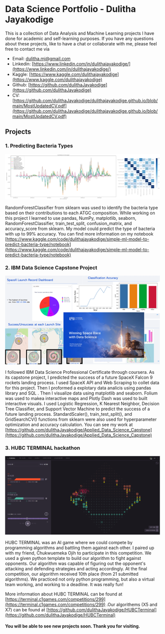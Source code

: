 # Data Science Portfolio - Dulitha Jayakodige

This is a collection of Data Analysis and Machine Learning projects I have done for academic and self-learning purposes. If you have any questions about these projects, like to have a chat or collaborate with me, please feel free to contact me via
* Email: dulitha.mj@gmail.com
* Linkedin: [https://www.linkedin.com/in/dulithajayakodige/](https://www.linkedin.com/in/dulithajayakodige/)
* Kaggle: [https://www.kaggle.com/dulithajayakodige](https://www.kaggle.com/dulithajayakodige)
* Github: [https://github.com/dulithaJayakodige](https://github.com/dulithaJayakodige)
* CV: [https://github.com/dulithaJayakodige/dulithajayakodige.github.io/blob/main/MostUpdatedCV.pdf](https://github.com/dulithaJayakodige/dulithajayakodige.github.io/blob/main/MostUpdatedCV.pdf)

## Projects
### 1. Predicting Bacteria Types 

![alt text](bacteriatypeprediction2.png)

RandomForestClassifier from sklearn was used to identify the bacteria type based on their contributions to each ATGC composition. While working on this project I learned to use pandas, NumPy, matplotlib, seaborn, RandomForestClassifier, train_test_split, confusion_matrix, and accuracy_score from sklearn. My model could predict the type of bacteria with up to 99% accuracy. You can find more information on my notebook [https://www.kaggle.com/code/dulithajayakodige/simple-ml-model-to-predict-bacteria-type/notebook](https://www.kaggle.com/code/dulithajayakodige/simple-ml-model-to-predict-bacteria-type/notebook)

### 2. IBM Data Science Capstone Project
![alt text](IBMDataScience.png)

I followed IBM Data Science Professional Certificate through coursera. As its capstone project, I predicted the success of a future SpaceX Falcon 9 rockets landing process. I used SpaceX API and Web Scraping to collet data for this project. Then I   proformed a explotary data analicis using pandas library and SQL . Then I visualize data using matplotlib and seaborn. Folium was used to makea  interactive  maps and Plotly Dash was used to built interactive visuals. I used Logistic Regression, K Nearest Neighbor, Decision Tree Classifier, and Support Vector Machine to predict the success of a future landing process. StandardScaler(), train_test_split(), and  GridSearchCV() functions from sklearn were also used for hyperparameter optimization and accuracy calculation. You can see my work at [https://github.com/dulithaJayakodige/Applied_Data_Science_Capstone](https://github.com/dulithaJayakodige/Applied_Data_Science_Capstone)



### 3. HUBC TERMINAL hackathon
![alt text](HUBCTerminal.png)

HUBC TERMINAL was an AI game where we could compete by programming algorithms and battling them against each other. I paired up with my friend, Chukwuemeka Ojih to participate in this competition. We used a given python template to build our algorithm to fight against opponents. Our algorithm was capable of figuring out the opponent's attacking and defending strategies and acting accordingly. At the final competition, our algorithm received 10th place (from 21 submitted algorithms). We practiced not only python programming, but also a virtual team working, and working to a deadline. It was really fun!

More information about HUBC TERMINAL can be found at [https://terminal.c1games.com/competitions/299](https://terminal.c1games.com/competitions/299) .Our algorithems (X5 and X7) can be found at [https://github.com/dulithaJayakodige/HUBCTerminal](https://github.com/dulithaJayakodige/HUBCTerminal)


#### You will be able to see new projects soon. Thank you for visiting.
